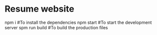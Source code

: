 # Resume website

npm i           #To install the dependencies
npm start       #To start the development server
spm run build   #To build the production files
